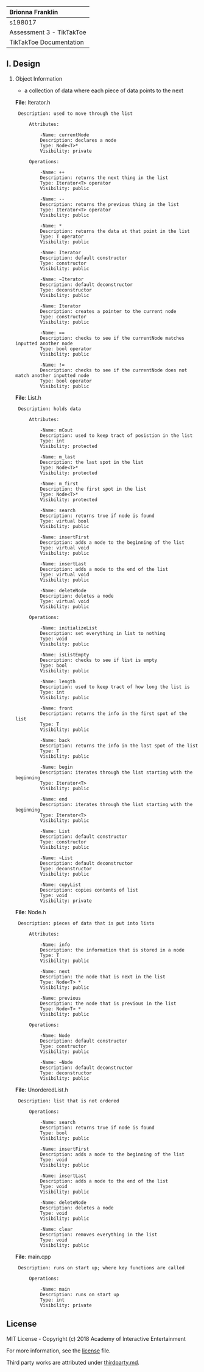 | Brionna Franklin|
| :---              |
| s198017          |
| Assessment 3 - TikTakToe|
| TikTakToe Documentation |

## I. Design

1. Object Information

   - a collection of data where each piece of data points to the next

    **File**: Iterator.h

        Description: used to move through the list

            Attributes:
            
                -Name: currentNode
                Description: declares a node
                Type: Node<T>*
                Visibility: private
                
            Operations:
                
                -Name: ++
                Description: returns the next thing in the list
                Type: Iterator<T> operator
                Visibility: public
                
                -Name: --
                Description: returns the previous thing in the list
                Type: Iterator<T> operator
                Visibility: public
                
                -Name: *
                Description: returns the data at that point in the list
                Type: T operator
                Visibility: public
                
                -Name: Iterator
                Description: default constructor
                Type: constructor
                Visibility: public
                
                -Name: ~Iterator
                Description: default deconstructor
                Type: deconstructor
                Visibility: public
                
                -Name: Iterator
                Description: creates a pointer to the current node
                Type: constructor
                Visibility: public
                
                -Name: ==
                Description: checks to see if the currentNode matches inputted another node
                Type: bool operator
                Visibility: public
                
                -Name: !=
                Description: checks to see if the currentNode does not match another inputted node
                Type: bool operator
                Visibility: public
                
    **File**: List.h

        Description: holds data

            Attributes:
            
                -Name: mCout
                Description: used to keep tract of posistion in the list
                Type: int
                Visibility: protected
                
                -Name: m_last
                Description: the last spot in the list
                Type: Node<T>*
                Visibility: protected
                
                -Name: m_first
                Description: the first spot in the list
                Type: Node<T>*
                Visibility: protected
                
                -Name: search
                Description: returns true if node is found
                Type: virtual bool
                Visibility: public
                
                -Name: insertFirst
                Description: adds a node to the beginning of the list
                Type: virtual void
                Visibility: public
                
                -Name: insertLast
                Description: adds a node to the end of the list
                Type: virtual void
                Visibility: public
                
                -Name: deleteNode
                Description: deletes a node
                Type: virtual void
                Visibility: public
                
            Operations:
                
                -Name: initializeList
                Description: set everything in list to nothing
                Type: void
                Visibility: public
                
                -Name: isListEmpty
                Description: checks to see if list is empty
                Type: bool
                Visibility: public
                
                -Name: length
                Description: used to keep tract of how long the list is
                Type: int
                Visibility: public
                
                -Name: front
                Description: returns the info in the first spot of the list
                Type: T
                Visibility: public
                
                -Name: back 
                Description: returns the info in the last spot of the list
                Type: T
                Visibility: public
                
                -Name: begin
                Description: iterates through the list starting with the beginning
                Type: Iterator<T>
                Visibility: public
                
                -Name: end
                Description: iterates through the list starting with the beginning
                Type: Iterator<T>
                Visibility: public
                
                -Name: List
                Description: default constructor
                Type: constructor
                Visibility: public
                
                -Name: ~List
                Description: default deconstructor
                Type: deconstructor
                Visibility: public
                
                -Name: copyList
                Description: copies contents of list
                Type: void
                Visibility: private
                
    **File**: Node.h

        Description: pieces of data that is put into lists

            Attributes:
            
                -Name: info
                Description: the information that is stored in a node
                Type: T
                Visibility: public
                
                -Name: next
                Description: the node that is next in the list
                Type: Node<T> *
                Visibility: public
                
                -Name: previous
                Description: the node that is previous in the list
                Type: Node<T> *
                Visibility: public
                
            Operations:
                
                -Name: Node
                Description: default constructor
                Type: constructor
                Visibility: public
                
                -Name: ~Node
                Description: default deconstructor
                Type: deconstructor
                Visibility: public
                
    **File**: UnorderedList.h

        Description: list that is not ordered
                
            Operations:
                
                -Name: search
                Description: returns true if node is found
                Type: bool
                Visibility: public
                
                -Name: insertFirst
                Description: adds a node to the beginning of the list
                Type: void
                Visibility: public
                
                -Name: insertLast
                Description: adds a node to the end of the list
                Type: void
                Visibility: public
                
                -Name: deleteNode
                Description: deletes a node
                Type: void
                Visibility: public
                
                -Name: clear
                Description: removes everything in the list
                Type: void
                Visibility: public
                
     **File**: main.cpp

        Description: runs on start up; where key functions are called

            Operations:
                
                -Name: main
                Description: runs on start up
                Type: int
                Visibility: private
                
## License

MIT License - Copyright (c) 2018 Academy of Interactive Entertainment

For more information, see the [license][lic] file.

Third party works are attributed under [thirdparty.md][3p].

[lic]:license.md
[3p]:thirdparty.md
[raylib]:https://github.com/raysan5/raylib
